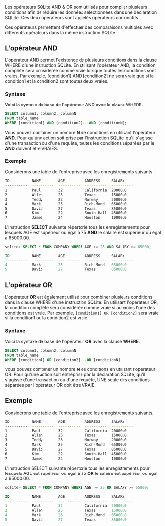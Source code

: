 Les opérateurs SQLite AND & OR sont utilisés pour compiler plusieurs conditions afin de réduire les données sélectionnées dans une déclaration SQLite. Ces deux opérateurs sont appelés opérateurs conjonctifs.

Ces opérateurs permettent d'effectuer des comparaisons multiples avec différents opérateurs dans la même instruction SQLite.

## L'opérateur AND

L'opérateur AND permet l'existence de plusieurs conditions dans la clause WHERE d'une instruction SQLite. En utilisant l'opérateur AND, la condition complète sera considérée comme vraie lorsque toutes les conditions sont vraies. Par exemple, [condition1] AND [condition2] ne sera vraie que si la condition1 et la condition2 sont toutes deux vraies.

### Syntaxe

Voici la syntaxe de base de l'opérateur AND avec la clause WHERE.

```sql
SELECT column1, column2, columnN 
FROM table_name
WHERE [condition1] AND [condition2]...AND [conditionN];
```

Vous pouvez combiner un nombre **N** de conditions en utilisant l'opérateur **AND**. Pour qu'une action soit prise par l'instruction SQLite, qu'il s'agisse d'une transaction ou d'une requête, toutes les conditions séparées par le **AND** doivent être VRAIES.

### Exemple

Considérons une table de l'entreprise avec les enregistrements suivants -

```bash
ID          NAME        AGE         ADDRESS     SALARY
----------  ----------  ----------  ----------  ----------
1           Paul        32          California  20000.0
2           Allen       25          Texas       15000.0
3           Teddy       23          Norway      20000.0
4           Mark        25          Rich-Mond   65000.0
5           David       27          Texas       85000.0
6           Kim         22          South-Hall  45000.0
7           James       24          Houston     10000.0
```

L'instruction **SELECT** suivante répertorie tous les enregistrements pour lesquels AGE est supérieur ou égal à 25 **AND** le salaire est supérieur ou égal à 65000.00.

```sql
sqlite> SELECT * FROM COMPANY WHERE AGE >= 25 AND SALARY >= 65000;

ID          NAME        AGE         ADDRESS     SALARY
----------  ----------  ----------  ----------  ----------
4           Mark        25          Rich-Mond   65000.0
5           David       27          Texas       85000.0
```

## L'opérateur OR

L'opérateur **OR** est également utilisé pour combiner plusieurs conditions dans la clause WHERE d'une instruction SQLite. En utilisant l'opérateur OR, la condition complète sera considérée comme vraie si au moins l'une des conditions est vraie. Par exemple, ```[condition1] OR [condition2]``` sera vraie si la condition1 ou la condition2 est vraie.

### Syntaxe

Voici la syntaxe de base de l'opérateur **OR** avec la clause **WHERE**.

```sql
SELECT column1, column2, columnN 
FROM table_name
WHERE [condition1] OR [condition2]...OR [conditionN]
```

Vous pouvez combiner un nombre **N** de conditions en utilisant l'opérateur OR. Pour qu'une action soit entreprise par la déclaration SQLite, qu'il s'agisse d'une transaction ou d'une requête, UNE seule des conditions séparées par l'opérateur OR doit être VRAIE.

## Exemple

Considérons une table de l'entreprise avec les enregistrements suivants.

```bash
ID          NAME        AGE         ADDRESS     SALARY
----------  ----------  ----------  ----------  ----------
1           Paul        32          California  20000.0
2           Allen       25          Texas       15000.0
3           Teddy       23          Norway      20000.0
4           Mark        25          Rich-Mond   65000.0
5           David       27          Texas       85000.0
6           Kim         22          South-Hall  45000.0
7           James       24          Houston     10000.0
```

L'instruction SELECT suivante répertorie tous les enregistrements pour lesquels AGE est supérieur ou égal à 25 **OR** le salaire est supérieur ou égal à 65000.00.

```sql
sqlite> SELECT * FROM COMPANY WHERE AGE >= 25 OR SALARY >= 65000;

ID          NAME        AGE         ADDRESS     SALARY
----------  ----------  ----------  ----------  ----------
1           Paul        32          California  20000.0
2           Allen       25          Texas       15000.0
4           Mark        25          Rich-Mond   65000.0
5           David       27          Texas       85000.0
```
